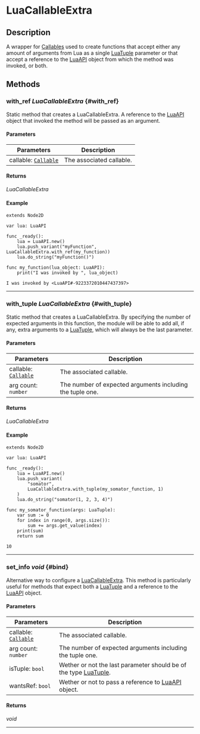 # LuaCallableExtra

## Description
A wrapper for [Callables](https://docs.godotengine.org/en/4.0/classes/class_callable.html) used to create functions that accept either any amount of arguments from Lua as a single [LuaTuple](./LuaTuple) parameter or that accept a reference to the [LuaAPI](./LuaAPI) object from which the method was invoked, or both.

## Methods

### with_ref _LuaCallableExtra_ {#with_ref}

Static method that creates a LuaCallableExtra. A reference to the [LuaAPI](./LuaAPI) object that invoked the method will be passed as an argument.

#### Parameters

| Parameters | Description |
| --- | --- |
| callable: [`Callable`](https://docs.godotengine.org/en/4.0/classes/class_callable.html) | The associated callable. |

#### Returns

_LuaCallableExtra_

#### Example

```gdscript linenums="1"
extends Node2D

var lua: LuaAPI

func _ready():
	lua = LuaAPI.new()
	lua.push_variant("myFunction", LuaCallableExtra.with_ref(my_function))
	lua.do_string("myFunction()")
	
func my_function(lua_object: LuaAPI):
	print("I was invoked by ", lua_object)
```
``` title="Example Output"
I was invoked by <LuaAPI#-9223372010447437397>
```

---

### with_tuple _LuaCallableExtra_ {#with_tuple}

Static method that creates a LuaCallableExtra. By specifying the number of expected arguments in this function, the module will be able to add all, if any, extra arguments to a [LuaTuple](./LuaTuple), which will always be the last parameter.

#### Parameters

| Parameters | Description |
| --- | --- |
| callable: [`Callable`](https://docs.godotengine.org/en/4.0/classes/class_callable.html) | The associated callable. |
| arg count: `number` | The number of expected arguments including the tuple one. |

#### Returns

_LuaCallableExtra_

#### Example

```gdscript linenums="1"
extends Node2D

var lua: LuaAPI

func _ready():
	lua = LuaAPI.new()
	lua.push_variant(
		"somator",
		LuaCallableExtra.with_tuple(my_somator_function, 1)
	)
	lua.do_string("somator(1, 2, 3, 4)")
	
func my_somator_function(args: LuaTuple):
	var sum := 0
	for index in range(0, args.size()):
		sum += args.get_value(index)
	print(sum)
	return sum
```
``` title="Output"
10
```

---

### set_info _void_ {#bind}

Alternative way to configure a [LuaCallableExtra](.\LuaCallableExtra). This method is particularly useful for methods that expect both a [LuaTuple](./LuaTuple) and a reference to the [LuaAPI](./LuaAPI) object.

#### Parameters

| Parameters | Description |
| --- | --- |
| callable: [`Callable`](https://docs.godotengine.org/en/4.0/classes/class_callable.html) | The associated callable. |
| arg count: `number` | The number of expected arguments including the tuple one. |
| isTuple: `bool` | Wether or not the last parameter should be of the type [LuaTuple](./LuaTuple). |
| wantsRef: `bool` | Wether or not to pass a reference to [LuaAPI](./LuaAPI) object. |

#### Returns

_void_

---